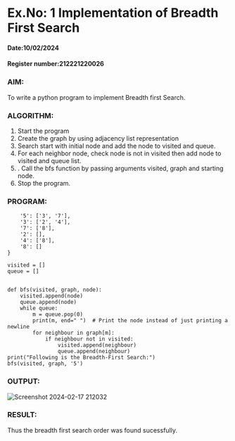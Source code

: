 # Ex.No: 1  Implementation of Breadth First Search 
#### Date:10/02/2024                                                                       
#### Register number:212221220026
### AIM: 
To write a python program to implement Breadth first Search. 
### ALGORITHM:
1. Start the program
2. Create the graph by using adjacency list representation
3. Search start with initial node and add the node to visited and queue.
4. For each neighbor node, check node is not in visited then add node to visited and queue list.
5. . Call the bfs function by passing arguments visited, graph and starting node.
6. Stop the program.
### PROGRAM:
```graph = {
    '5': ['3', '7'],
    '3': ['2', '4'],
    '7': ['8'],
    '2': [],
    '4': ['8'],
    '8': []
}

visited = []
queue = []


def bfs(visited, graph, node):
    visited.append(node)
    queue.append(node)
    while queue:
        m = queue.pop(0)
        print(m, end=" ")  # Print the node instead of just printing a newline
        for neighbour in graph[m]:
            if neighbour not in visited:
                visited.append(neighbour)
                queue.append(neighbour)
print("Following is the Breadth-First Search:")
bfs(visited, graph, '5')
```

### OUTPUT:


![Screenshot 2024-02-17 212032](https://github.com/KATHIR1611/AI_Lab_2023-24/assets/128135186/e1660ad8-5a60-4f56-840d-b81c457e6b32)


### RESULT:
Thus the breadth first search order was found sucessfully.
